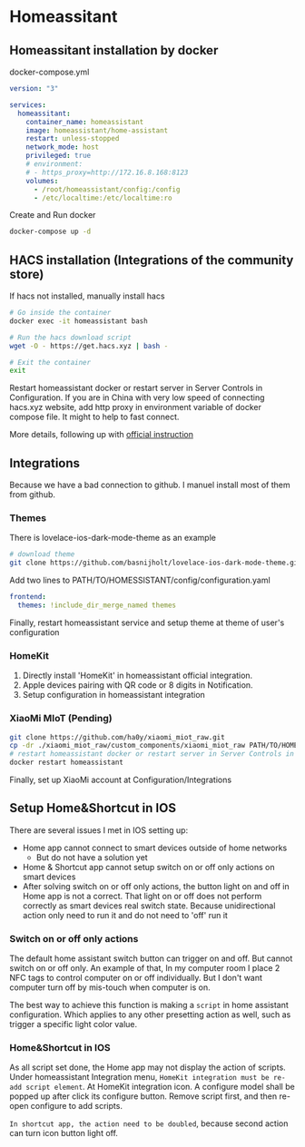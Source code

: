 # Homeassitant


## Homeassitant installation by docker

docker-compose.yml

```yml
version: "3"

services:
  homeassitant:
    container_name: homeassistant
    image: homeassistant/home-assistant
    restart: unless-stopped
    network_mode: host
    privileged: true
    # environment:
    # - https_proxy=http://172.16.8.168:8123
    volumes:
      - /root/homeassistant/config:/config
      - /etc/localtime:/etc/localtime:ro
```

Create and Run docker

```bash
docker-compose up -d
```

## HACS installation (Integrations of the community store)

If hacs not installed, manually install hacs

```bash
# Go inside the container
docker exec -it homeassistant bash

# Run the hacs download script
wget -O - https://get.hacs.xyz | bash -

# Exit the container
exit
```

Restart homeassistant docker or restart server in Server Controls in Configuration.
If you are in China with very low speed of connecting hacs.xyz website, add http proxy in environment variable of docker compose file. It might to help to fast connect.

More details, following up with [official instruction](hacs.xyz/docs/configuration/basic)

## Integrations

Because we have a bad connection to github. I manuel install most of them from github.

### Themes

There is lovelace-ios-dark-mode-theme as an example

```bash
# download theme
git clone https://github.com/basnijholt/lovelace-ios-dark-mode-theme.git PATH/TO/HOMESSISTANT/config/themes
```

Add two lines to PATH/TO/HOMESSISTANT/config/configuration.yaml

```yml
frontend:
  themes: !include_dir_merge_named themes
```

Finally, restart homeassistant service and setup theme at theme of user's configuration

### HomeKit

1. Directly install 'HomeKit' in homeassistant official integration.
2. Apple devices pairing with QR code or 8 digits in Notification.
3. Setup configuration in homeassistant integration

### XiaoMi MIoT (Pending)

```bash
git clone https://github.com/ha0y/xiaomi_miot_raw.git
cp -dr ./xiaomi_miot_raw/custom_components/xiaomi_miot_raw PATH/TO/HOMESSISTANT/config/custom_components
# restart homeassistant docker or restart server in Server Controls in Configuration
docker restart homeassistant
```

Finally, set up XiaoMi account at Configuration/Integrations

## Setup Home&Shortcut in IOS

There are several issues I met in IOS setting up:

- Home app cannot connect to smart devices outside of home networks
  - But do not have a solution yet
- Home & Shortcut app cannot setup switch on or off only actions on smart devices
- After solving switch on or off only actions, the button light on and off in Home app is not a correct. That light on or off does not perform correctly as smart devices real switch state. Because unidirectional action only need to run it and do not need to 'off' run it

### Switch on or off only actions

The default home assistant switch button can trigger on and off. But cannot switch on or off only. An example of that, In my computer room I place 2 NFC tags to control computer on or off individually. But I don't want computer turn off by mis-touch when computer is on.

The best way to achieve this function is making a `script` in home assistant configuration.
Which applies to any other presetting action as well, such as trigger a specific light color value.

### Home&Shortcut in IOS

As all script set done, the Home app may not display the action of scripts. Under homeassistant Integration menu, `HomeKit integration must be re-add script element`.
At HomeKit integration icon. A configure model shall be popped up after click its configure button. Remove script first, and then re-open configure to add scripts.

`In shortcut app, the action need to be doubled`, because second action can turn icon button light off.

